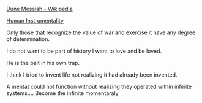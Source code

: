 [Dune Messiah - Wikipedia](https://en.wikipedia.org/wiki/Dune_Messiah)

[Human Instrumentality](../../Wiki/Concepts/List/Human%20Instrumentality.md)

Only those that recognize the value of war and exercise it have any degree of determination. 

I do not want to be part of history I want to love and be loved.

He is the bait in his own trap.

I think I tried to invent life not realizing it had already been invented.

A mentat could not function without realizing they operated within infinite systems.... Become the infinite momentaraly